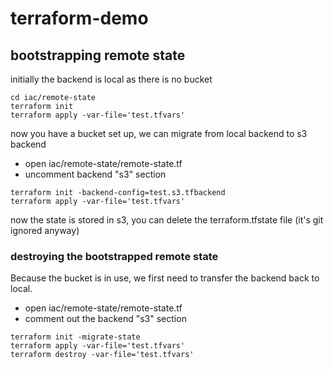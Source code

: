 # terraform-demo

## bootstrapping remote state

initially the backend is local as there is no bucket
```
cd iac/remote-state
terraform init
terraform apply -var-file='test.tfvars'
```

now you have a bucket set up, we can migrate from local backend to s3 backend

- open iac/remote-state/remote-state.tf
- uncomment backend "s3" section

```
terraform init -backend-config=test.s3.tfbackend
terraform apply -var-file='test.tfvars'
```

now the state is stored in s3, you can delete the terraform.tfstate file (it's git ignored anyway)

### destroying the bootstrapped remote state

Because the bucket is in use, we first need to transfer the backend back to local.

- open iac/remote-state/remote-state.tf
- comment out the backend "s3" section

```
terraform init -migrate-state   
terraform apply -var-file='test.tfvars'  
terraform destroy -var-file='test.tfvars'  
```

